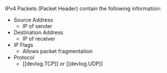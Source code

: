 
IPv4 Packets (Packet Header) contain the following information:

- Source Address
  - IP of sender
- Destination Address
  - IP of receiver
- IP Flags
  - Allows packet fragmentation
- Protocol
  - [[devlog.TCP]] or [[devlog.UDP]]
